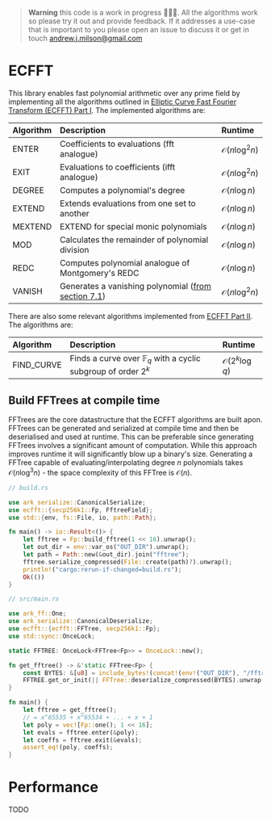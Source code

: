 > **Warning**
> this code is a work in progress 👷‍♂️🚧. All the algorithms work so please try it out and provide feedback. If it addresses a use-case that is important to you please open an issue to discuss it or get in touch [andrew.j.milson@gmail.com](mailto:andrew.j.milson@gmail.com)

# ECFFT

This library enables fast polynomial arithmetic over any prime field by implementing all the algorithms outlined in [Elliptic Curve Fast Fourier Transform (ECFFT) Part I](https://arxiv.org/pdf/2107.08473.pdf). The implemented algorithms are:

|Algorithm|Description|Runtime|
|:-|:-|:-|
|ENTER|Coefficients to evaluations (fft analogue)|$\mathcal{O}(n\log^2{n})$|
|EXIT|Evaluations to coefficients (ifft analogue)|$\mathcal{O}(n\log^2{n})$|
|DEGREE|Computes a polynomial's degree|$\mathcal{O}(n\log{n})$|
|EXTEND|Extends evaluations from one set to another|$\mathcal{O}(n\log{n})$|
|MEXTEND|EXTEND for special monic polynomials|$\mathcal{O}(n\log{n})$|
|MOD|Calculates the remainder of polynomial division|$\mathcal{O}(n\log{n})$|
|REDC|Computes polynomial analogue of Montgomery's REDC|$\mathcal{O}(n\log{n})$|
|VANISH|Generates a vanishing polynomial ([from section 7.1](https://arxiv.org/pdf/2107.08473.pdf))|$\mathcal{O}(n\log^2{n})$|

There are also some relevant algorithms implemented from [ECFFT Part II](https://www.math.toronto.edu/swastik/ECFFT2.pdf). The algorithms are:

|Algorithm|Description|Runtime|
|:-|:-|:-|
|FIND_CURVE|Finds a curve over $\mathbb{F}_q$ with a cyclic subgroup of order $2^k$ |$\mathcal{O}(2^k\log{q})$|



## Build FFTrees at compile time

FFTrees are the core datastructure that the ECFFT algorithms are built apon. FFTrees can be generated and serialized at compile time and then be deserialised and used at runtime. This can be preferable since generating FFTrees involves a significant amount of computation. While this approach improves runtime it will significantly blow up a binary's size. Generating a FFTree capable of evaluating/interpolating degree $n$ polynomials takes $\mathcal{O}(n\log^3{n})$ - the space complexity of this FFTree is $\mathcal{O}(n)$.

```rust
// build.rs

use ark_serialize::CanonicalSerialize;
use ecfft::{secp256k1::Fp, FftreeField};
use std::{env, fs::File, io, path::Path};

fn main() -> io::Result<()> {
    let fftree = Fp::build_fftree(1 << 16).unwrap();
    let out_dir = env::var_os("OUT_DIR").unwrap();
    let path = Path::new(&out_dir).join("fftree");
    fftree.serialize_compressed(File::create(path)?).unwrap();
    println!("cargo:rerun-if-changed=build.rs");
    Ok(())
}
```

```rust
// src/main.rs

use ark_ff::One;
use ark_serialize::CanonicalDeserialize;
use ecfft::{ecfft::FFTree, secp256k1::Fp};
use std::sync::OnceLock;

static FFTREE: OnceLock<FFTree<Fp>> = OnceLock::new();

fn get_fftree() -> &'static FFTree<Fp> {
    const BYTES: &[u8] = include_bytes!(concat!(env!("OUT_DIR"), "/fftree"));
    FFTREE.get_or_init(|| FFTree::deserialize_compressed(BYTES).unwrap())
}

fn main() {
    let fftree = get_fftree();
    // = x^65535 + x^65534 + ... + x + 1
    let poly = vec![Fp::one(); 1 << 16];
    let evals = fftree.enter(&poly);
    let coeffs = fftree.exit(&evals);
    assert_eq!(poly, coeffs);
}
```

# Performance

TODO